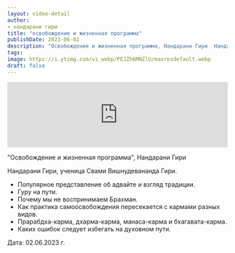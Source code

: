 ```yaml
---
layout: video-detail
author:
- нандарани гири
title: "освобождение и жизненная программа"
publishDate: 2023-06-02
description: "Освобождение и жизненная программа, Нандарани Гири  Нандарани Гири, ученица Свами Вишнудевананда Гири. * Популярное представление об адвайте и взгляд традиции. * Гуру на пути. * Почему мы не воспринимаем Брахман. * Как практика самоосвобождения п"
tags: 
image: https://i.ytimg.com/vi_webp/PEJZh6MNZlU/maxresdefault.webp
draft: false
---
```


<iframe width="100%" src="https://www.youtube.com/embed/PEJZh6MNZlU" frameborder="0" allowfullscreen=""></iframe> 

 "Освобождение и жизненная программа", Нандарани Гири

 Нандарани Гири, ученица Свами Вишнудевананда Гири.

* Популярное представление об адвайте и взгляд традиции.
* Гуру на пути.
* Почему мы не воспринимаем Брахман.
* Как практика самоосвобождения пересекается с кармами разных видов.
* Прарабдха-карма, дхарма-карма, манаса-карма и бхагавата-карма.
* Каких ошибок следует избегать на духовном пути.

  
 Дата: 02.06.2023 г.

  

 